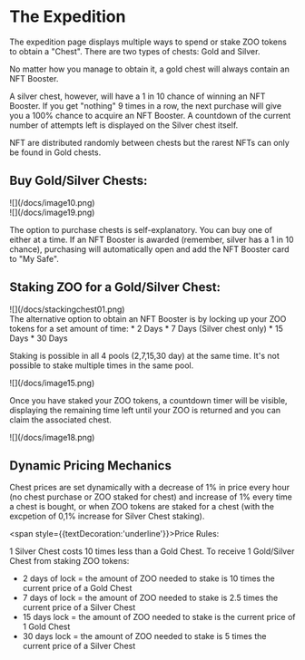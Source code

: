# The Expedition

The expedition page displays multiple ways to spend or stake ZOO tokens to obtain a "Chest". There are two types of chests: Gold and Silver.

No matter how you manage to obtain it, a gold chest will always contain an NFT Booster. 

A silver chest, however, will have a 1 in 10 chance of winning an NFT Booster. If you get "nothing" 9 times in a row, the next purchase will give you a 100% chance to acquire an NFT Booster. A countdown of the current number of attempts left is displayed on the Silver chest itself.

NFT are distributed randomly between chests but the rarest NFTs can only be found in Gold chests.

## Buy Gold/Silver Chests:

<div style={{float:'left',marginTop:30}}>
![](/docs/image10.png)
</div>
<div style={{marginTop:30}}>
![](/docs/image19.png)
</div>

The option to purchase chests is self-explanatory. You can buy one of either at a time. If an NFT Booster is awarded (remember, silver has a 1 in 10 chance), purchasing will automatically open and add the NFT Booster card to "My Safe".

## Staking ZOO for a Gold/Silver Chest:
<div style={{marginTop:30}}>
![](/docs/stackingchest01.png)
</div>
The alternative option to obtain an NFT Booster is by locking up your ZOO tokens for a set amount of time:
*   2 Days
*   7 Days (Silver chest only)
*   15 Days
*   30 Days

Staking is possible in all 4 pools (2,7,15,30 day) at the same time.  It's not possible to stake multiple times in the same pool.

<div style={{marginTop:30}}>
![](/docs/image15.png)
</div>

Once you have staked your ZOO tokens, a countdown timer will be visible, displaying the remaining time left until your ZOO is returned and you can claim the associated chest.

<div style={{marginTop:30}}>
![](/docs/image18.png)
</div>

## Dynamic Pricing Mechanics

Chest prices are set dynamically with a decrease of 1% in price every hour (no chest purchase or ZOO staked for chest) and increase of 1% every time a chest is bought, or when ZOO tokens are staked for a chest (with the excpetion of 0,1% increase for Silver Chest staking). 

<span style={{textDecoration:'underline'}}>Price Rules:</span>

1 Silver Chest costs 10 times less than a Gold Chest.
To receive 1 Gold/Silver Chest from staking ZOO tokens:
* 2 days of lock = the amount of ZOO needed to stake is 10 times the current price of a Gold Chest
* 7 days of lock = the amount of ZOO needed to stake is 2.5 times the current price of a Silver Chest
* 15 days lock = the amount of ZOO needed to stake is the current price of 1 Gold Chest
* 30 days lock = the amount of ZOO needed to stake is 5 times the current price of a Silver Chest
